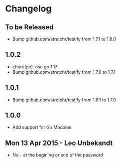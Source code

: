 # Changelog

## To be Released

* Bump github.com/stretchr/testify from 1.7.1 to 1.8.0

## 1.0.2

* chore(go): use go 1.17
* Bump github.com/stretchr/testify from 1.7.0 to 1.7.1

## 1.0.1

* Bump github.com/stretchr/testify from 1.6.1 to 1.7.0

## 1.0.0

* Add support for Go Modules

## Mon 13 Apr 2015 - Leo Unbekandt

* No `-` at the begining or end of the password
